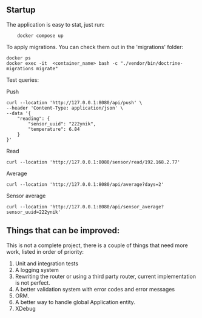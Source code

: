 ## Startup

The application is easy to stat, just run:
```
    docker compose up
```

To apply migrations. You can check them out in the 'migrations' folder:
```
docker ps
docker exec -it  <container_name> bash -c "./vendor/bin/doctrine-migrations migrate"
```

Test queries:

Push
```
curl --location 'http://127.0.0.1:8080/api/push' \
--header 'Content-Type: application/json' \
--data '{
    "reading": {
        "sensor_uuid": "222ynik",
        "temperature": 6.84
    }
}'
```

Read
```
curl --location 'http://127.0.0.1:8080/sensor/read/192.168.2.77'
```

Average
```
curl --location 'http://127.0.0.1:8080/api/average?days=2'
```

Sensor average
```
curl --location 'http://127.0.0.1:8080/api/sensor_average?sensor_uuid=222ynik'
```

## Things that can be improved:

This is not a complete project, there is a couple of things that need more work, listed in order of priority:

1. Unit and integration tests
2. A logging system
3. Rewriting the router or using a third party router, current implementation is not perfect.
4. A better validation system with error codes and error messages
5. ORM.
6. A better way to handle global Application entity.
7. XDebug
